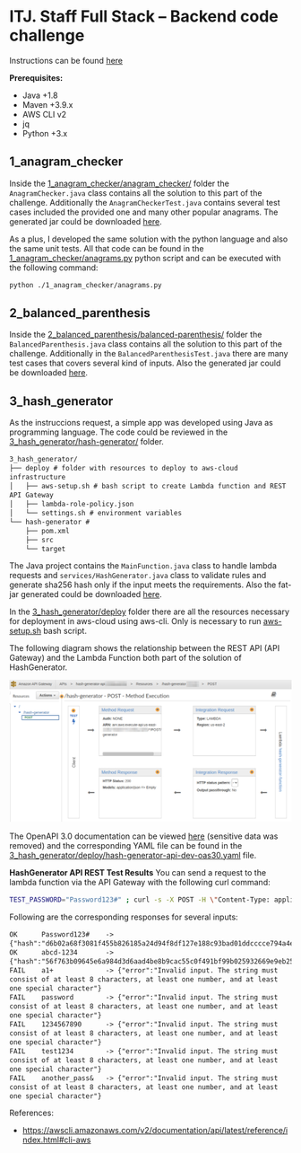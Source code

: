 # ITJ. Staff Full Stack – Backend code challenge

Instructions can be found [here](./FullStackChallenge.docx%20(1).pdf)

**Prerequisites:**
- Java +1.8
- Maven +3.9.x
- AWS CLI v2
- jq
- Python +3.x

## 1_anagram_checker
Inside the [1_anagram_checker/anagram_checker/](./1_anagram_checker/anagram_checker) folder the `AnagramChecker.java` class contains all the solution to this part of the challenge. Additionally the `AnagramCheckerTest.java` contains several test cases included the provided one and many other popular anagrams. The generated jar could be downloaded [here](./_resources/anagram-checker-1.0.jar).

As a plus, I developed the same solution with the python language and also the same unit tests. All that code can be found in the [1_anagram_checker/anagrams.py](./1_anagram_checker/anagrams.py) python script and can be executed with the following command:

```sh
python ./1_anagram_checker/anagrams.py
```

## 2_balanced_parenthesis
Inside the [2_balanced_parenthesis/balanced-parenthesis/](./2_balanced_parenthesis/balanced-parenthesis/) folder  the `BalancedParenthesis.java` class contains all the solution to this part of the challenge. Additionally in the `BalancedParenthesisTest.java` there are many test cases that covers several kind of inputs. Also the generated jar could be downloaded [here](./_resources/balanced-parenthesis-1.0.jar).

## 3_hash_generator
As the instruccions request, a simple app was developed using Java as programming language. The code could be reviewed in the [3_hash_generator/hash-generator/](./3_hash_generator/hash-generator/) folder.

```
3_hash_generator/
├── deploy # folder with resources to deploy to aws-cloud infrastructure
│   ├── aws-setup.sh # bash script to create Lambda function and REST API Gateway
│   ├── lambda-role-policy.json
│   └── settings.sh # environment variables
└── hash-generator #
    ├── pom.xml
    ├── src
    └── target
```

The Java project contains the `MainFunction.java` class to handle lambda requests and `services/HashGenerator.java` class to validate rules and generate sha256 hash only if the input meets the requirements. Also the fat-jar generated could be downloaded [here](_resources/hash-generator-1.0.jar).

In the [3_hash_generator/deploy](./3_hash_generator/deploy) folder there are all the resources necessary for deployment in aws-cloud using aws-cli. Only is necessary to run [aws-setup.sh](./3_hash_generator/deploy/aws-setup.sh) bash script.

The following diagram shows the relationship between the REST API (API Gateway) and the Lambda Function both part of the solution of HashGenerator.

![alt text](_resources/APIGateway_Lambda-diagram.png "Diagram")

The OpenAPI 3.0 documentation can be viewed [here](https://app.swaggerhub.com/apis-docs/angelgarcan/HashGenerator/v1#/default/post_hash_generator) (sensitive data was removed) and the corresponding YAML file can be found in the [3_hash_generator/deploy/hash-generator-api-dev-oas30.yaml](./3_hash_generator/deploy/hash-generator-api-dev-oas30.yaml) file.

**HashGenerator API REST Test Results**
You can send a request to the lambda function via the API Gateway with the following curl command:

```bash
TEST_PASSWORD="Password123#" ; curl -s -X POST -H \"Content-Type: application/json\" -d '{\"input\": \"'$TEST_PASSWORD'\"}' https://$API_GATEWAY_ID.execute-api.$AWS_REGION.amazonaws.com/dev/$API_GATEWAY_RESOURCE_NAME
```

Following are the corresponding responses for several inputs:
```
OK      Password123#    -> {"hash":"d6b02a68f3081f455b826185a24d94f8df127e188c93bad01ddcccce794a4e8b"}
OK      abcd-1234       -> {"hash":"56f763b09645e6a984d3d6aad4be8b9cac55c0f491bf99b025932669e9eb25d6"}
FAIL    a1+             -> {"error":"Invalid input. The string must consist of at least 8 characters, at least one number, and at least one special character"}
FAIL    password        -> {"error":"Invalid input. The string must consist of at least 8 characters, at least one number, and at least one special character"}
FAIL    1234567890      -> {"error":"Invalid input. The string must consist of at least 8 characters, at least one number, and at least one special character"}
FAIL    test1234        -> {"error":"Invalid input. The string must consist of at least 8 characters, at least one number, and at least one special character"}
FAIL    another_pass&   -> {"error":"Invalid input. The string must consist of at least 8 characters, at least one number, and at least one special character"}
```

References:
- https://awscli.amazonaws.com/v2/documentation/api/latest/reference/index.html#cli-aws